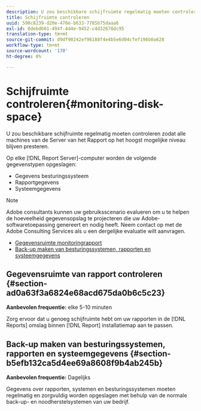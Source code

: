 ```yaml
---
description: U zou beschikbare schijfruimte regelmatig moeten controleren zodat alle machines van de Server van het Rapport op het hoogst mogelijke niveau blijven presteren.
title: Schijfruimte controleren
uuid: 590c8239-d20e-470e-b633-7785b75daaa6
exl-id: 0debd601-494f-4d4e-9452-c4d32678dc95
translation-type: tm+mt
source-git-commit: d9df90242ef96188f4e4b5e6d04cfef196b0a628
workflow-type: tm+mt
source-wordcount: '170'
ht-degree: 0%

---
```


# Schijfruimte controleren{#monitoring-disk-space}

U zou beschikbare schijfruimte regelmatig moeten controleren zodat alle machines van de Server van het Rapport op het hoogst mogelijke niveau blijven presteren.

Op elke [!DNL Report Server]-computer worden de volgende gegevenstypen opgeslagen:

* Gegevens besturingssysteem
* Rapportgegevens
* Systeemgegevens

>[!NOTE]
>
>Adobe consultants kunnen uw gebruiksscenario evalueren om u te helpen de hoeveelheid gegevensopslag te projecteren die uw Adobe-softwaretoepassing genereert en nodig heeft. Neem contact op met de Adobe Consulting Services als u een dergelijke evaluatie wilt aanvragen.

* [Gegevensruimte monitoringrapport](../../../home/c-rpt-oview/c-admin-rpt/c-mon-disk-sp.md#section-ad0a63f3a6824e68acd675da0b6c5c23)
* [Back-up maken van besturingssystemen, rapporten en systeemgegevens](../../../home/c-rpt-oview/c-admin-rpt/c-mon-disk-sp.md#section-b5efb132ca5d4ee69a8608f9b4ab245b)

## Gegevensruimte van rapport controleren {#section-ad0a63f3a6824e68acd675da0b6c5c23}

**Aanbevolen frequentie:** elke 5-10 minuten

Zorg ervoor dat u genoeg schijfruimte hebt om uw rapporten in de [!DNL Reports] omslag binnen [!DNL Report] installatiemap aan te passen.

## Back-up maken van besturingssystemen, rapporten en systeemgegevens {#section-b5efb132ca5d4ee69a8608f9b4ab245b}

**Aanbevolen frequentie:** Dagelijks

Gegevens over rapporten, systemen en besturingssystemen moeten regelmatig en zorgvuldig worden opgeslagen met behulp van de normale back-up- en noodherstelsystemen van uw bedrijf.
